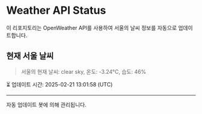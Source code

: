 
# Weather API Status

이 리포지토리는 OpenWeather API를 사용하여 서울의 날씨 정보를 자동으로 업데이트합니다.

## 현재 서울 날씨
> 서울의 현재 날씨: clear sky, 온도: -3.24°C, 습도: 46%

⏳ 업데이트 시간: 2025-02-21 13:01:58 (UTC)

---
자동 업데이트 봇에 의해 관리됩니다.
